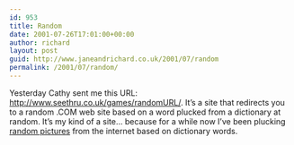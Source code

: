 ```yaml
---
id: 953
title: Random
date: 2001-07-26T17:01:00+00:00
author: richard
layout: post
guid: http://www.janeandrichard.co.uk/2001/07/random
permalink: /2001/07/random/
---
```

Yesterday Cathy sent me this URL: <http://www.seethru.co.uk/games/randomURL/>. It&#8217;s a site that redirects you to a random .COM web site based on a word plucked from a dictionary at random. It&#8217;s my kind of a site&#8230; because for a while now I&#8217;ve been plucking [random pictures](http://www.dallaway.com/randimg/view) from the internet based on dictionary words.